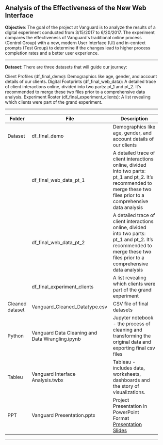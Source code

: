## Analysis of the Effectiveness of the New Web Interface

**Objective**:
The goal of the project at Vanguard is to analyze the results of a digital experiment conducted from 3/15/2017 to 6/20/2017. The experiment compares the effectiveness of Vanguard's traditional online process (Control Group) with a new, modern User Interface (UI) and in-context prompts (Test Group) to determine if the changes lead to higher process completion rates and a better user experience.

---
**Dataset**:
There are three datasets that will guide our journey:

Client Profiles (df_final_demo): Demographics like age, gender, and account details of our clients.
Digital Footprints (df_final_web_data): A detailed trace of client interactions online, divided into two parts: pt_1 and pt_2. It’s recommended to merge these two files prior to a comprehensive data analysis.
Experiment Roster (df_final_experiment_clients): A list revealing which clients were part of the grand experiment.

---

| Folder | File | Description |
|-----------------|-----------------|-----------------|
| Dataset    | df_final_demo    |Demographics like age, gender, and account details of our clients     |
|     | df_final_web_data_pt_1     |A detailed trace of client interactions online, divided into two parts: pt_1 and pt_2. It’s recommended to merge these two files prior to a comprehensive data analysis |
|     | df_final_web_data_pt_2     |A detailed trace of client interactions online, divided into two parts: pt_1 and pt_2. It’s recommended to merge these two files prior to a comprehensive data analysis|
|     | df_final_experiment_clients    |A list revealing which clients were part of the grand experiment|
| Cleaned dataset   | Vanguard_Cleaned_Datatype.csv  | CSV file of final datasets     |
|Python   | Vanguard Data Cleaning and Data Wrangling.ipynb  |Jupyter notebook - the process of cleaning and transforming the original data and exporting final csv files|
|Tableu  | Vanguard Interface Analysis.twbx   |Tableau - includes data, worksheets, dashboards and the story of visualizations.|
|PPT | Vanguard Presentation.pptx   |Project Presentation in PowerPoint Format [Presentation Slides](https://docs.google.com/presentation/d/1Nj4g1VmmU7TMWJ4dFtoqNVaLV-6qkMzWRLKwP-Z2BnY/edit?usp=sharing)|
---
